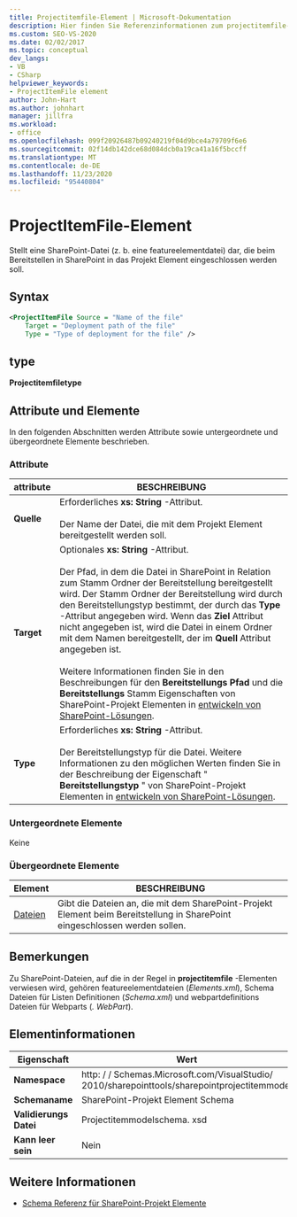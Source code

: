 ```yaml
---
title: Projectitemfile-Element | Microsoft-Dokumentation
description: Hier finden Sie Referenzinformationen zum projectitemfile-Element, das eine Projekt Element Datei in der XML-Schema Referenz des SharePoint-Projekt Elements darstellt.
ms.custom: SEO-VS-2020
ms.date: 02/02/2017
ms.topic: conceptual
dev_langs:
- VB
- CSharp
helpviewer_keywords:
- ProjectItemFile element
author: John-Hart
ms.author: johnhart
manager: jillfra
ms.workload:
- office
ms.openlocfilehash: 099f20926487b09240219f04d9bce4a79709f6e6
ms.sourcegitcommit: 02f14db142dce68d084dcb0a19ca41a16f5bccff
ms.translationtype: MT
ms.contentlocale: de-DE
ms.lasthandoff: 11/23/2020
ms.locfileid: "95440804"
---
```

# <a name="projectitemfile-element"></a>ProjectItemFile-Element
  Stellt eine SharePoint-Datei (z. b. eine featureelementdatei) dar, die beim Bereitstellen in SharePoint in das Projekt Element eingeschlossen werden soll.

## <a name="syntax"></a>Syntax

```xml
<ProjectItemFile Source = "Name of the file"
    Target = "Deployment path of the file"
    Type = "Type of deployment for the file" />
```

## <a name="type"></a>type
 **Projectitemfiletype**

## <a name="attributes-and-elements"></a>Attribute und Elemente
 In den folgenden Abschnitten werden Attribute sowie untergeordnete und übergeordnete Elemente beschrieben.

### <a name="attributes"></a>Attribute

|attribute|BESCHREIBUNG|
|---------------|-----------------|
|**Quelle**|Erforderliches **xs: String** -Attribut.<br /><br /> Der Name der Datei, die mit dem Projekt Element bereitgestellt werden soll.|
|**Target**|Optionales **xs: String** -Attribut.<br /><br /> Der Pfad, in dem die Datei in SharePoint in Relation zum Stamm Ordner der Bereitstellung bereitgestellt wird. Der Stamm Ordner der Bereitstellung wird durch den Bereitstellungstyp bestimmt, der durch das **Type** -Attribut angegeben wird. Wenn das **Ziel** Attribut nicht angegeben ist, wird die Datei in einem Ordner mit dem Namen bereitgestellt, der im **Quell** Attribut angegeben ist.<br /><br /> Weitere Informationen finden Sie in den Beschreibungen für den **Bereitstellungs Pfad** und die **Bereitstellungs** Stamm Eigenschaften von SharePoint-Projekt Elementen in [entwickeln von SharePoint-Lösungen](../sharepoint/developing-sharepoint-solutions.md).|
|**Type**|Erforderliches **xs: String** -Attribut.<br /><br /> Der Bereitstellungstyp für die Datei. Weitere Informationen zu den möglichen Werten finden Sie in der Beschreibung der Eigenschaft " **Bereitstellungstyp** " von SharePoint-Projekt Elementen in [entwickeln von SharePoint-Lösungen](../sharepoint/developing-sharepoint-solutions.md).|

### <a name="child-elements"></a>Untergeordnete Elemente
 Keine

### <a name="parent-elements"></a>Übergeordnete Elemente

|Element|BESCHREIBUNG|
|-------------|-----------------|
|[Dateien](../sharepoint/files-element.md)|Gibt die Dateien an, die mit dem SharePoint-Projekt Element beim Bereitstellung in SharePoint eingeschlossen werden sollen.|

## <a name="remarks"></a>Bemerkungen
 Zu SharePoint-Dateien, auf die in der Regel in **projectitemfile** -Elementen verwiesen wird, gehören featureelementdateien (*Elements.xml*), Schema Dateien für Listen Definitionen (*Schema.xml*) und webpartdefinitions Dateien für Webparts (*. WebPart*).

## <a name="element-information"></a>Elementinformationen

|Eigenschaft|Wert|
|-|-|
|**Namespace**|http: \/ \/ Schemas.Microsoft.com/VisualStudio/<br>2010/sharepointtools/sharepointprojectitemmodel|
|**Schemaname**|SharePoint-Projekt Element Schema|
|**Validierungs Datei**|Projectitemmodelschema. xsd|
|**Kann leer sein**|Nein|

## <a name="see-also"></a>Weitere Informationen
- [Schema Referenz für SharePoint-Projekt Elemente](../sharepoint/sharepoint-project-item-schema-reference.md)
